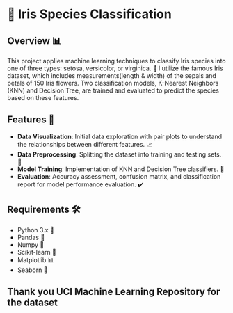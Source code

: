 # 🌺 Iris Species Classification

## Overview 📊
This project applies machine learning techniques to classify Iris species into one of three types: setosa, versicolor, or virginica. 🌸 I utilize the famous Iris dataset, which includes measurements(length & width) of the sepals and petals of 150 Iris flowers. Two classification models, K-Nearest Neighbors (KNN) and Decision Tree, are trained and evaluated to predict the species based on these features.

## Features 🚀
- **Data Visualization**: Initial data exploration with pair plots to understand the relationships between different features. 📈
- **Data Preprocessing**: Splitting the dataset into training and testing sets. 🧪
- **Model Training**: Implementation of KNN and Decision Tree classifiers. 🤖
- **Evaluation**: Accuracy assessment, confusion matrix, and classification report for model performance evaluation. ✔️

## Requirements 🛠️
- Python 3.x 🐍
- Pandas 🐼
- Numpy 🔢
- Scikit-learn 🧠
- Matplotlib 📊
- Seaborn 🌊

## Thank you UCI Machine Learning Repository for the dataset
